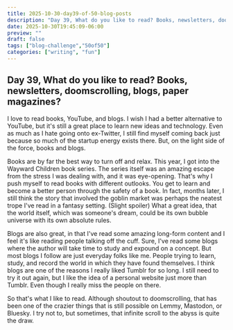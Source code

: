 ```yaml
---
title: 2025-10-30-day39-of-50-blog-posts
description: "Day 39, What do you like to read? Books, newsletters, doomscrolling, blogs, paper magazines?"
date: 2025-10-30T19:45:09-06:00
preview: ""
draft: false
tags: ["blog-challenge","50of50"]
categories: ["writing", "fun"]
---
```


## Day 39, What do you like to read? Books, newsletters, doomscrolling, blogs, paper magazines?

I love to read books, YouTube, and blogs. I wish I had a better alternative to YouTube, but it's
still a great place to learn new ideas and technology. Even as much as I hate going onto ex-Twitter,
I still find myself coming back just because so much of the startup energy exists there. But, on
the light side of the force, books and blogs.

Books are by far the best way to turn off and relax. This year, I got into the Wayward Children
book series. The series itself was an amazing escape from the stress I was dealing with, and it
was eye-opening. That's why I push myself to read books with different outlooks. You get to
learn and become a better person through the safety of a book. In fact, months later, I still
think the story that involved the goblin market was perhaps the neatest trope I've read in a fantasy
setting. (Slight spoiler) What a great idea, that the world itself, which was someone's dream, could
be its own bubble universe with its own absolute rules.

Blogs are also great, in that I've read some amazing long-form content and I feel it's like reading
people talking off the cuff. Sure, I've read some blogs where the author will take time to study
and expound on a concept. But most blogs I follow are just everyday folks like me. People trying
to learn, study, and record the world in which they have found themselves. I think blogs are one
of the reasons I really liked Tumblr for so long. I still need to try it out again, but I like
the idea of a personal website just more than Tumblr. Even though I really miss the people on
there.

So that's what I like to read. Although shoutout to doomscrolling, that has been one of the crazier
things that is still possible on Lemmy, Mastodon, or Bluesky. I try not to, but sometimes, that
infinite scroll to the abyss is quite the draw.
